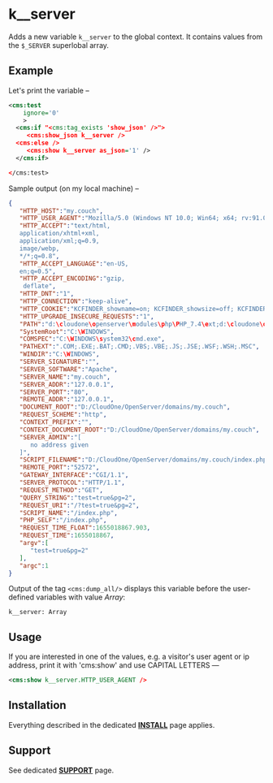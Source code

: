 # k__server

Adds a new variable `k__server` to the global context. It contains values from the `$_SERVER` superlobal array.

## Example

Let's print the variable –

```xml
<cms:test
    ignore='0'
    >
  <cms:if "<cms:tag_exists 'show_json' />">
     <cms:show_json k__server />
  <cms:else />
     <cms:show k__server as_json='1' />
  </cms:if>

</cms:test>
```

Sample output (on my local machine) –

```json
{
   "HTTP_HOST":"my.couch",
   "HTTP_USER_AGENT":"Mozilla/5.0 (Windows NT 10.0; Win64; x64; rv:91.0) Gecko/20100101 Firefox/91.0",
   "HTTP_ACCEPT":"text/html,
   application/xhtml+xml,
   application/xml;q=0.9,
   image/webp,
   */*;q=0.8",
   "HTTP_ACCEPT_LANGUAGE":"en-US,
   en;q=0.5",
   "HTTP_ACCEPT_ENCODING":"gzip,
    deflate",
   "HTTP_DNT":"1",
   "HTTP_CONNECTION":"keep-alive",
   "HTTP_COOKIE":"KCFINDER_showname=on; KCFINDER_showsize=off; KCFINDER_showtime=off; KCFINDER_order=name; KCFINDER_orderDesc=off; KCFINDER_view=thumbs; KCFINDER_displaySettings=off; PHPSESSID=ad8lvi9q2q3hokc4jf3uen9e0512onbr; couchcms_testcookie=CouchCMS%20test%20cookie; couchcms_0990333521d5c55819147eb7bac23c58=admin%3A1655032998%3Ae82b6e5a18f79fbea014b0d7c3bdfed8; mycookie=test",
   "HTTP_UPGRADE_INSECURE_REQUESTS":"1",
   "PATH":"d:\cloudone\openserver\modules\php\PHP_7.4\ext;d:\cloudone\openserver\modules\php\PHP_7.4\pear;d:\cloudone\openserver\modules\php\PHP_7.4\pear\bin;d:\cloudone\openserver\modules\php\PHP_7.4;d:\cloudone\openserver\modules\imagemagick;d:\cloudone\openserver\modules\wget\bin;d:\cloudone\openserver\modules\database\MySQL-8.0-x64\bin;d:\cloudone\openserver\modules\http\Apache_2.4-PHP_7.2-7.4\bin;d:\cloudone\openserver\modules\http\Apache_2.4-PHP_7.2-7.4;C:\WINDOWS\system32;C:\WINDOWS;C:\WINDOWS\system32\Wbem;C:\WINDOWS\SysWOW64;C:\WINDOWS\system32;C:\WINDOWS;C:\WINDOWS\System32\Wbem;C:\WINDOWS\System32\WindowsPowerShell\v1.0\;C:\WINDOWS\System32\OpenSSH\;C:\Program Files (x86)\Intel\Intel(R) Management Engine Components\DAL;C:\Program Files\Intel\Intel(R) Management Engine Components\DAL;D:\Apps\GPG\..\GnuPG\bin;C:\Program Files\dotnet\;C:\Program Files\NVIDIA Corporation\NVIDIA NvDLISR;C:\Users\Anton\AppData\Local\Microsoft\WindowsApps",
   "SystemRoot":"C:\WINDOWS",
   "COMSPEC":"C:\WINDOWS\system32\cmd.exe",
   "PATHEXT":".COM;.EXE;.BAT;.CMD;.VBS;.VBE;.JS;.JSE;.WSF;.WSH;.MSC",
   "WINDIR":"C:\WINDOWS",
   "SERVER_SIGNATURE":"",
   "SERVER_SOFTWARE":"Apache",
   "SERVER_NAME":"my.couch",
   "SERVER_ADDR":"127.0.0.1",
   "SERVER_PORT":"80",
   "REMOTE_ADDR":"127.0.0.1",
   "DOCUMENT_ROOT":"D:/CloudOne/OpenServer/domains/my.couch",
   "REQUEST_SCHEME":"http",
   "CONTEXT_PREFIX":"",
   "CONTEXT_DOCUMENT_ROOT":"D:/CloudOne/OpenServer/domains/my.couch",
   "SERVER_ADMIN":"[
      no address given
   ]",
   "SCRIPT_FILENAME":"D:/CloudOne/OpenServer/domains/my.couch/index.php",
   "REMOTE_PORT":"52572",
   "GATEWAY_INTERFACE":"CGI/1.1",
   "SERVER_PROTOCOL":"HTTP/1.1",
   "REQUEST_METHOD":"GET",
   "QUERY_STRING":"test=true&pg=2",
   "REQUEST_URI":"/?test=true&pg=2",
   "SCRIPT_NAME":"/index.php",
   "PHP_SELF":"/index.php",
   "REQUEST_TIME_FLOAT":1655018867.903,
   "REQUEST_TIME":1655018867,
   "argv":[
      "test=true&pg=2"
   ],
   "argc":1
}
```

Output of the tag `<cms:dump_all/>` displays this variable before the user-defined variables with value *Array*:

`k__server: Array`

## Usage

If you are interested in one of the values, e.g. a visitor's user agent or ip address, print it with 'cms:show' and use CAPITAL LETTERS &mdash;

```xml
<cms:show k__server.HTTP_USER_AGENT />
```

## Installation

Everything described in the dedicated [**INSTALL**](/INSTALL.md) page applies.

## Support

See dedicated [**SUPPORT**](/SUPPORT.md) page.
